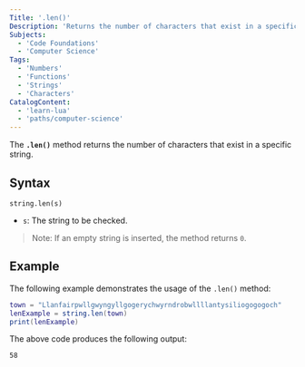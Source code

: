 ```yaml
---
Title: '.len()'
Description: 'Returns the number of characters that exist in a specific string.'
Subjects:
  - 'Code Foundations'
  - 'Computer Science'
Tags:
  - 'Numbers'
  - 'Functions'
  - 'Strings'
  - 'Characters'
CatalogContent:
  - 'learn-lua'
  - 'paths/computer-science'
---
```


The **`.len()`** method returns the number of characters that exist in a specific string.

## Syntax

```pseudo
string.len(s)
```

- `s`: The string to be checked.

> Note: If an empty string is inserted, the method returns `0`.

## Example

The following example demonstrates the usage of the `.len()` method:

```lua
town = "Llanfairpwllgwyngyllgogerychwyrndrobwllllantysiliogogogoch"
lenExample = string.len(town)
print(lenExample)
```

The above code produces the following output:

```shell
58
```
